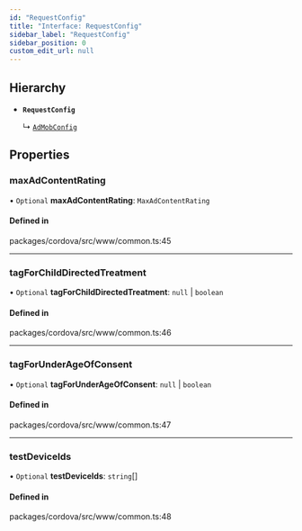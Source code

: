 ```yaml
---
id: "RequestConfig"
title: "Interface: RequestConfig"
sidebar_label: "RequestConfig"
sidebar_position: 0
custom_edit_url: null
---
```


## Hierarchy

- **`RequestConfig`**

  ↳ [`AdMobConfig`](AdMobConfig.md)

## Properties

### maxAdContentRating

• `Optional` **maxAdContentRating**: `MaxAdContentRating`

#### Defined in

packages/cordova/src/www/common.ts:45

___

### tagForChildDirectedTreatment

• `Optional` **tagForChildDirectedTreatment**: ``null`` \| `boolean`

#### Defined in

packages/cordova/src/www/common.ts:46

___

### tagForUnderAgeOfConsent

• `Optional` **tagForUnderAgeOfConsent**: ``null`` \| `boolean`

#### Defined in

packages/cordova/src/www/common.ts:47

___

### testDeviceIds

• `Optional` **testDeviceIds**: `string`[]

#### Defined in

packages/cordova/src/www/common.ts:48
